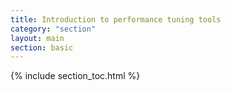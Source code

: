 ```yaml
---
title: Introduction to performance tuning tools
category: "section"
layout: main
section: basic
---
```

{% include section_toc.html %}

